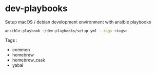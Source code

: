 # dev-playbooks

Setup macOS / debian development environment with ansible playbooks

```bash
ansible-playbook ~/dev-playbooks/setup.yml --tags <tags>
```

Tags :

* common
* homebrew
* homebrew_cask
* yabai
